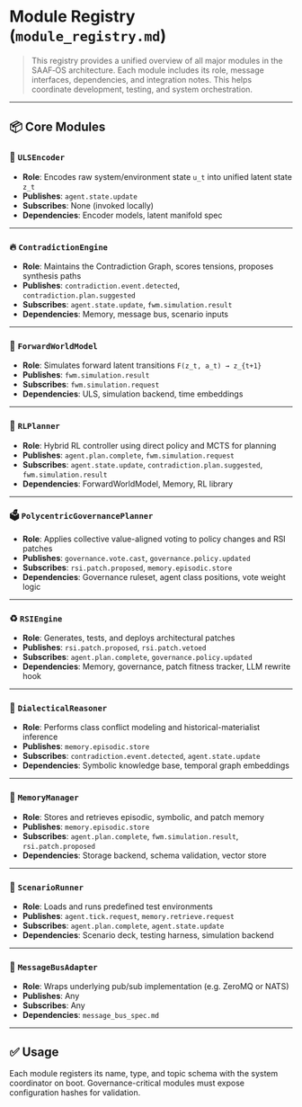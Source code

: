 
# Module Registry (`module_registry.md`)

> This registry provides a unified overview of all major modules in the SAAF‑OS architecture. Each module includes its role, message interfaces, dependencies, and integration notes. This helps coordinate development, testing, and system orchestration.

---

## 📦 Core Modules

### 🧠 `ULSEncoder`
- **Role**: Encodes raw system/environment state `u_t` into unified latent state `z_t`
- **Publishes**: `agent.state.update`
- **Subscribes**: None (invoked locally)
- **Dependencies**: Encoder models, latent manifold spec

---

### 🔥 `ContradictionEngine`
- **Role**: Maintains the Contradiction Graph, scores tensions, proposes synthesis paths
- **Publishes**: `contradiction.event.detected`, `contradiction.plan.suggested`
- **Subscribes**: `agent.state.update`, `fwm.simulation.result`
- **Dependencies**: Memory, message bus, scenario inputs

---

### 🧮 `ForwardWorldModel`
- **Role**: Simulates forward latent transitions `F(z_t, a_t) → z_{t+1}`
- **Publishes**: `fwm.simulation.result`
- **Subscribes**: `fwm.simulation.request`
- **Dependencies**: ULS, simulation backend, time embeddings

---

### 🎯 `RLPlanner`
- **Role**: Hybrid RL controller using direct policy and MCTS for planning
- **Publishes**: `agent.plan.complete`, `fwm.simulation.request`
- **Subscribes**: `agent.state.update`, `contradiction.plan.suggested`, `fwm.simulation.result`
- **Dependencies**: ForwardWorldModel, Memory, RL library

---

### 🗳️ `PolycentricGovernancePlanner`
- **Role**: Applies collective value-aligned voting to policy changes and RSI patches
- **Publishes**: `governance.vote.cast`, `governance.policy.updated`
- **Subscribes**: `rsi.patch.proposed`, `memory.episodic.store`
- **Dependencies**: Governance ruleset, agent class positions, vote weight logic

---

### ♻️ `RSIEngine`
- **Role**: Generates, tests, and deploys architectural patches
- **Publishes**: `rsi.patch.proposed`, `rsi.patch.vetoed`
- **Subscribes**: `agent.plan.complete`, `governance.policy.updated`
- **Dependencies**: Memory, governance, patch fitness tracker, LLM rewrite hook

---

### 🧠 `DialecticalReasoner`
- **Role**: Performs class conflict modeling and historical-materialist inference
- **Publishes**: `memory.episodic.store`
- **Subscribes**: `contradiction.event.detected`, `agent.state.update`
- **Dependencies**: Symbolic knowledge base, temporal graph embeddings

---

### 💾 `MemoryManager`
- **Role**: Stores and retrieves episodic, symbolic, and patch memory
- **Publishes**: `memory.episodic.store`
- **Subscribes**: `agent.plan.complete`, `fwm.simulation.result`, `rsi.patch.proposed`
- **Dependencies**: Storage backend, schema validation, vector store

---

### 🧪 `ScenarioRunner`
- **Role**: Loads and runs predefined test environments
- **Publishes**: `agent.tick.request`, `memory.retrieve.request`
- **Subscribes**: `agent.plan.complete`, `agent.state.update`
- **Dependencies**: Scenario deck, testing harness, simulation backend

---

### 🧵 `MessageBusAdapter`
- **Role**: Wraps underlying pub/sub implementation (e.g. ZeroMQ or NATS)
- **Publishes**: Any
- **Subscribes**: Any
- **Dependencies**: `message_bus_spec.md`

---

## ✅ Usage

Each module registers its name, type, and topic schema with the system coordinator on boot. Governance-critical modules must expose configuration hashes for validation.

